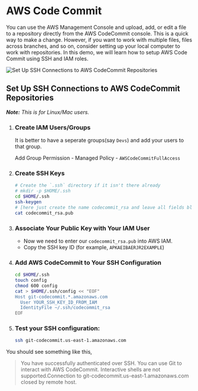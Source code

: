 # AWS Code Commit
You can use the AWS Management Console and upload, add, or edit a file to a repository directly from the AWS CodeCommit console. This is a quick way to make a change. However, if you want to work with multiple files, files across branches, and so on, consider setting up your local computer to work with repositories. In this demo, we will learn how to setup AWS Code Commit using SSH and IAM roles.

![Set Up SSH Connections to AWS CodeCommit Repositories](https://raw.githubusercontent.com/miztiik/setup-aws-code-commit/master/images/SSH%20Connections%20to%20AWS%20CodeCommit%20Repositories.png)


## Set Up SSH Connections to AWS CodeCommit Repositories

_**Note:** This is for Linux/Mac users._

1. ### Create IAM Users/Groups
    It is better to have a seperate groups(say `Devs`) and add your users to that group.

    Add Group Permission - Managed Policy - `AWSCodeCommitFullAccess`

1. ### Create SSH Keys
    ```sh
    # Create the `.ssh` directory if it isn't there already
    # mkdir -p $HOME/.ssh
    cd $HOME/.ssh
    ssh-keygen
    # [here just create the name codecommit_rsa and leave all fields blank *just click enter*]
    cat codecommit_rsa.pub  
    ```
1. ### Associate Your Public Key with Your IAM User
    - Now we need to enter our `codecommit_rsa.pub` into AWS IAM. 
    - Copy the SSH key ID (for example, `APKAEIBAERJR2EXAMPLE`)
1. ### Add AWS CodeCommit to Your SSH Configuration
    ```sh
    cd $HOME/.ssh
    touch config
    chmod 600 config
    cat > $HOME/.ssh/config << "EOF"
    Host git-codecommit.*.amazonaws.com
      User YOUR_SSH_KEY_ID_FROM_IAM
      IdentityFile ~/.ssh/codecommit_rsa
    EOF
    ```

1. ### Test your SSH configuration:
    ```sh
    ssh git-codecommit.us-east-1.amazonaws.com
    ```

You should see something like this,
> You have successfully authenticated over SSH. You can use Git to interact with AWS CodeCommit. Interactive shells are not supported.Connection to git-codecommit.us-east-1.amazonaws.com closed by remote host.
